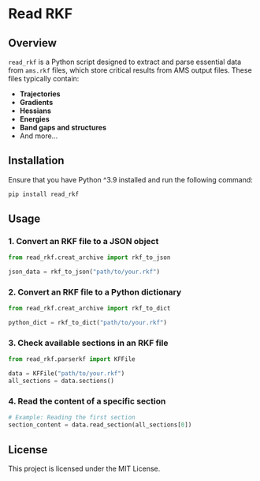 # Read RKF

## Overview

`read_rkf` is a Python script designed to extract and parse essential data from `ams.rkf` files, which store critical results from AMS output files. These files typically contain:

- **Trajectories**
- **Gradients**
- **Hessians**
- **Energies**
- **Band gaps and structures**
- And more...

## Installation

Ensure that you have Python ^3.9 installed and run the following command:

```bash
pip install read_rkf
```

## Usage

### 1. Convert an RKF file to a JSON object

```python
from read_rkf.creat_archive import rkf_to_json

json_data = rkf_to_json("path/to/your.rkf")
```

### 2. Convert an RKF file to a Python dictionary

```python
from read_rkf.creat_archive import rkf_to_dict

python_dict = rkf_to_dict("path/to/your.rkf")
```

### 3. Check available sections in an RKF file

```python
from read_rkf.parserkf import KFFile

data = KFFile("path/to/your.rkf")
all_sections = data.sections()
```

### 4. Read the content of a specific section

```python
# Example: Reading the first section
section_content = data.read_section(all_sections[0])
```

## License

This project is licensed under the MIT License.